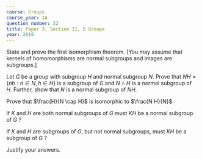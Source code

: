 ```yaml
---
course: Groups
course_year: IA
question_number: 22
title: Paper 3, Section II, D Groups
year: 2019
---
```




State and prove the first isomorphism theorem. [You may assume that kernels of homomorphisms are normal subgroups and images are subgroups.]

Let $G$ be a group with subgroup $H$ and normal subgroup $N$. Prove that $N H=\{n h: n \in N, h \in H\}$ is a subgroup of $G$ and $N \cap H$ is a normal subgroup of $H$. Further, show that $N$ is a normal subgroup of $N H$.

Prove that $\frac{H}{N \cap H}$ is isomorphic to $\frac{N H}{N}$.

If $K$ and $H$ are both normal subgroups of $G$ must $K H$ be a normal subgroup of $G$ ?

If $K$ and $H$ are subgroups of $G$, but not normal subgroups, must $K H$ be a subgroup of $G$ ?

Justify your answers.